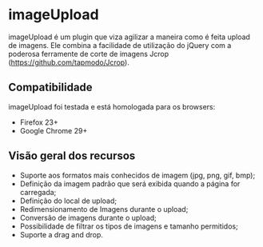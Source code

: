 imageUpload
===========

imageUpload é um plugin que viza agilizar a maneira como é feita upload de imagens. Ele combina a facilidade de utilização do jQuery com a poderosa ferramente de corte de imagens Jcrop (https://github.com/tapmodo/Jcrop).

Compatibilidade
---------------

imageUpload foi testada e está homologada para os browsers:
* Firefox 23+
* Google Chrome 29+

Visão geral dos recursos
------------------------

* Suporte aos formatos mais conhecidos de imagem (jpg, png, gif, bmp);
* Definição da imagem padrão que será exibida quando a página for carregada;
* Definição do local de upload;
* Redimensionamento de Imagens durante o upload;
* Conversão de imagens durante o upload;
* Possibilidade de filtrar os tipos de imagens e tamanho permitidos;
* Suporte a drag and drop.
